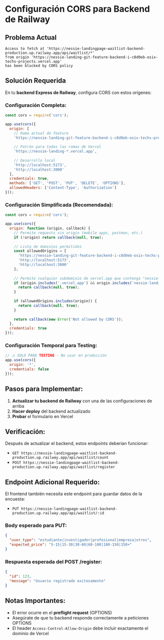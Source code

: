 # Configuración CORS para Backend de Railway

## Problema Actual
```
Access to fetch at 'https://nessie-landingpage-waitlist-backend-production.up.railway.app/api/waitlist/*' 
from origin 'https://nessie-landing-git-feature-backend-i-c8d0eb-osix-techs-projects.vercel.app' 
has been blocked by CORS policy
```

## Solución Requerida

En tu **backend Express de Railway**, configura CORS con estos orígenes:

### Configuración Completa:
```javascript
const cors = require('cors');

app.use(cors({
  origin: [
    // Rama actual de feature
    'https://nessie-landing-git-feature-backend-i-c8d0eb-osix-techs-projects.vercel.app',
    
    // Patrón para todas las ramas de Vercel
    'https://nessie-landing-*.vercel.app',
    
    // Desarrollo local
    'http://localhost:5173',
    'http://localhost:3000'
  ],
  credentials: true,
  methods: ['GET', 'POST', 'PUT', 'DELETE', 'OPTIONS'],
  allowedHeaders: ['Content-Type', 'Authorization']
}));
```

### Configuración Simplificada (Recomendada):
```javascript
const cors = require('cors');

app.use(cors({
  origin: function (origin, callback) {
    // Permite requests sin origin (mobile apps, postman, etc.)
    if (!origin) return callback(null, true);
    
    // Lista de dominios permitidos
    const allowedOrigins = [
      'https://nessie-landing-git-feature-backend-i-c8d0eb-osix-techs-projects.vercel.app',
      'http://localhost:5173',
      'http://localhost:3000'
    ];
    
    // Permite cualquier subdominio de vercel.app que contenga "nessie-landing"
    if (origin.includes('.vercel.app') && origin.includes('nessie-landing')) {
      return callback(null, true);
    }
    
    if (allowedOrigins.includes(origin)) {
      return callback(null, true);
    }
    
    return callback(new Error('Not allowed by CORS'));
  },
  credentials: true
}));
```

### Configuración Temporal para Testing:
```javascript
// ⚠️ SOLO PARA TESTING - No usar en producción
app.use(cors({
  origin: '*',
  credentials: false
}));
```

## Pasos para Implementar:

1. **Actualizar tu backend de Railway** con una de las configuraciones de arriba
2. **Hacer deploy** del backend actualizado
3. **Probar** el formulario en Vercel

## Verificación:

Después de actualizar el backend, estos endpoints deberían funcionar:
- `GET https://nessie-landingpage-waitlist-backend-production.up.railway.app/api/waitlist/count`
- `POST https://nessie-landingpage-waitlist-backend-production.up.railway.app/api/waitlist/register`

## Endpoint Adicional Requerido:

El frontend también necesita este endpoint para guardar datos de la encuesta:
- `PUT https://nessie-landingpage-waitlist-backend-production.up.railway.app/api/waitlist/:id`

### Body esperado para PUT:
```json
{
  "user_type": "estudiante|investigador|profesional|empresa|otros",
  "expected_price": "5-15|15-30|30-60|60-100|100-150|150+"
}
```

### Respuesta esperada del POST /register:
```json
{
  "id": 123,
  "message": "Usuario registrado exitosamente"
}
```

## Notas Importantes:

- El error ocurre en el **preflight request** (OPTIONS)
- Asegúrate de que tu backend responde correctamente a peticiones OPTIONS
- El header `Access-Control-Allow-Origin` debe incluir exactamente el dominio de Vercel